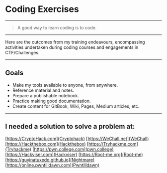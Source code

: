 # Coding Exercises

---

> A good way to learn coding is to code. 

---

Here are the outcomes from my training endeavours, encompassing activities undertaken during coding courses and engagements in CTF/Challenges.

---

## Goals

- Make my tools available to anyone, from anywhere.
- Reference material and notes.
- Prepare a publishable notebook.
- Practice making good documentation.
- Create content for GitBook, Wiki, Pages, Medium articles, etc.

---

## I needed a solution to solve a problem at:

[https://CryptoHack.com](Cryptohack)
[https://WeChall.net](WeChall)
[https://Hackthebox.com](Hackthebox)
[https://Tryhackme.com](Tryhackme)
[https://pwn.college.com](pwn.college)
[https://Hackviser.com](Hackviser)
[https://Root-me.org](Root-me)
[https://guyinatuxedo.github.io](Nightmare)
[https://online.pwntilldawn.com](Pwntilldawn)
